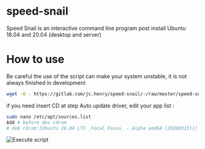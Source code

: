 # speed-snail

Speed Snail is an interactive command line program post install Ubuntu 18.04 and 20.04 (desktop and server)

# How to use 

Be careful the use of the script can make your system unstable, it is not always finished in development

```bash
wget -O - https://gitlab.com/jc.henry/speed-snail/-/raw/master/speed-snail.sh?inline=false | sudo bash
```

if you need insert CD at step Auto update driver, edit your app list :

```bash
sudo nano /etc/apt/sources.list
Add # before dev cdrom
# deb cdrom:[Ubuntu 20.04 LTS _Focal Fossa_ - Alpha amd64 (20200315)]/ focal main restricted
```

![Execute script](https://gitlab.com/jc.henry/speed-snail/-/raw/master/img/select_prog.png)
